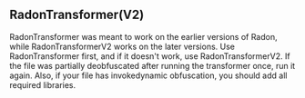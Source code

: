 ## RadonTransformer(V2)
RadonTransformer was meant to work on the earlier versions of Radon, while RadonTransformerV2 works on the later versions. Use RadonTransformer first, and if it doesn't work, use RadonTransformerV2. If the file was partially deobfuscated after running the transformer once, run it again. Also, if your file has invokedynamic obfuscation, you should add all required libraries.